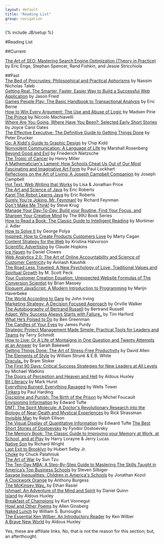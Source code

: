 ```yaml
---
layout: default
title: "Reading List"
group: navigation
---
```

{% include JB/setup %}

#Reading List

##Current  

[The Art of SEO: Mastering Search Engine Optimization (Theory in Practice)](http://amzn.to/1ksAkFg) by Eric Enge, Stephan Spencer, Rand Fishkin, and Jessie Stricchiola  

##Past  
[The Bed of Procrustes: Philosophical and Practical Aphorisms](http://amzn.to/1lDQxG9) by Nassim Nicholas Taleb  
[Getting Real: The Smarter, Faster, Easier Way to Build a Successful Web Application](http://amzn.to/1lI6LQh) by Jason Fried  
[Games People Play: The Basic Handbook to Transactional Analysis](http://amzn.to/1joCvak) by Eric Berne  
[How to Win Every Argument: The Use and Abuse of Logic](http://amzn.to/1iRiRVy) by Madsen Pirie  
[The Prince](http://amzn.to/1hqJlRa) by Niccolo Machiavelli  
[Where Are You Going, Where Have You Been?: Selected Early Short Stories](http://amzn.to/1hqyO8z) by Joyce Carol Oates  
[The Effective Executive: The Definitive Guide to Getting Things Done](http://amzn.to/1hnUekJ) by Peter Drucker  
[Go: A Kidd's Guide to Graphic Design](http://amzn.to/1hGqq4J) by Chip Kidd  
[Nonviolent Communication: A Language of Life](http://amzn.to/1g0C1ck) by Marshall Rosenberg  
[Beyond Good and Evil](http://amzn.to/1e7pv9b) by Friederich Nietzsche  
[The Tropic of Cancer](http://amzn.to/1mluDbC) by Henry Miller  
[A Mathematician's Lament: How Schools Cheat Us Out of Our Most Fascinating and Imaginative Art Form](http://amzn.to/198hFLi) by Paul Lockhart  
[Reflections on the Art of Living: A Joseph Campbell Companion](http://goo.gl/QxwVUC) by Joseph Campbell  
[Hot Text: Web Writing that Works](http://amzn.to/1ainiZ2) by Lisa & Jonathan Price  
[The Art and Science of Java](http://amzn.to/13NpHcf) by Eric Roberts  
[Karel The Robot Learns Java](http://www.stanford.edu/class/cs106a/handouts/karel-the-robot-learns-java.pdf) by Eric Roberts  
[Surely You're Joking, Mr. Feynman!](http://amzn.to/13vYcyr) by Richard Feynman  
[Don't Make Me Think!](http://amzn.to/14Ia9qN) by Steve Krug  
[Manage Your Day-To-Day: Build your Routine, Find Your Focus, and Sharpen Your Creative Mind](http://amzn.to/165GHbn) by The 99U Book Series  
[How to Read a Book: The Classic Guide to Intelligent Reading](http://amzn.to/1qCclGZ) by Mortimer J. Adler  
[How to Solve It](http://amzn.to/1cIIqIE) by George Polya  
[Inspired: How to Create Products Customers Love](http://amzn.to/19exJtF) by Marty Cagan  
[Content Strategy for the Web](http://amzn.to/1cIIxUH) by Kristina Halvorson  
[Scientific Advertising](http://amzn.to/13TW2vU) by Claude Hopkins  
[Ice Haven](http://amzn.to/13TW5YC) by Daniel Clowes  
[Web Analytics 2.0: The Art of Online Accountability and Science of Customer Centricity](http://amzn.to/16GZzfD) by Avinash Kaushik  
[The Road Less Traveled: A New Psychology of Love, Traditional Values and Spiritual Growth](http://amzn.to/15wNzdV) by M. Scott Peck  
[Your Customer Creation Equation: Unexpected Website Formulas of The Conversion Scientist](http://amzn.to/165Hwki) by Brian Massey  
[Eloquent JavaScript: A Modern Introduction to Programming](http://amzn.to/13vZaum) by Marijn Haverbeke  
[The World According to Garp](http://amzn.to/1dHrpLv) by John Irving  
[Marketing Strategy: A Decision Focused Approach](http://amzn.to/17C2xSV) by Orville Walker  
[The Autobiography of Bertrand Russell](http://amzn.to/14UmPLk) by Bertrand Russell  
[Adapt: Why Success Always Starts with Failure_](http://amzn.to/1ailhfc) by Tim Harford  
 [What He’s Poised to Do](http://amzn.to/14UmLLE) by Ben Greenman  
[The Candles of Your Eyes](http://amzn.to/13wXuWN) by James Purdy  
[Strategic Project Management Made Simple: Practical Tools for Leaders and Teams](http://amzn.to/14s5frV) by Terry Schmidt  
[How to Live: Or A Life of Montaigne in One Question and Twenty Attempts at an Answer](http://amzn.to/13wXo1u) by Sarah Bakewell  
[Getting Things Done: The Art of Stress-Free Productivity](http://amzn.to/1ksAyfn) by David Allen  
[The Elements of Style](http://amzn.to/17C2g2o) by William Strunk & E.B. White  
[Dracula_](http://amzn.to/13KtVMc) by Bram Stoker  
[The First 90 Days: Critical Success Strategies for New Leaders at All Levels](http://amzn.to/15Xw0nE) by Michael Watkins  
[The Doors of Perception and Heaven and Hell](http://amzn.to/1eDDRLQ) by Aldous Huxley  
[Bit Literacy](http://amzn.to/16UZNjn) by Mark Hurst  
[Everything Burned, Everything Ravaged](http://amzn.to/1f5vN9I) by Wells Tower  
[Tinkers](http://amzn.to/14s52VQ) by Paul Harding  
[Discipline and Punish: The Birth of the Prison](http://amzn.to/1qCbLsI) by Michel Foucault    
[Envisioning Information](http://amzn.to/13wXeY3) by Edward Tufte  
[DMT: The Spirit Molecule: A Doctor's Revolutionary Research into the Biology of Near-Death and Mystical Experiences](http://amzn.to/1fvcqUG) by Rick Strassman   
[Invisible Man](http://amzn.to/1et8po7) by Ralph Ellison  
[The Visual Display of Quantitative Information](http://amzn.to/1iRiBpn) by Edward Tufte
[The Best Short Stories of Dostoevsky](http://amzn.to/1qCcB91) by Fyodor Dostoevsky  
[The Memory Book: The Classic Guide to Improving your Memory at Work, at School, and at Play](http://amzn.to/14s4XBs) by Harry Lorayne & Jerry Lucas  
[Native Son](http://amzn.to/1fvcDHh) by Richard Wright  
[Last Exit to Brooklyn](http://amzn.to/14s4SO2) by Hubert Selby Jr.  
[Choke](http://amzn.to/1qCd5vJ) by Chuck Palahniuk  
[The Art of War](http://amzn.to/13wX6Yo) by Sun Tzu  
[The Ten-Day MBA: A Step-By-Step Guide to Mastering The Skills Taught in America’s Top Business Schools](http://amzn.to/13KtFg8) by Steven Silbiger  
[Savage Inequalities: Children in America's Schools](http://amzn.to/1hnW5Gk) by Jonathan Kozol  
[A Clockwork Orange](http://amzn.to/QmCJaR) by Anthony Burgess  
[The McKinsey Way_](http://amzn.to/13wX56R) by Ethan Rasiel  
[Ishmael: An Adventure of the Mind and Spirit](http://amzn.to/1fvckMM) by Daniel Quinn  
[Island](http://amzn.to/NBjuc0) by Aldous Huxley  
[Breakfast of Champions](http://amzn.to/1nnCMhQ) by Kurt Vonnegut  
[Howl and Other Poems](http://amzn.to/1hPPmRE) by Allen Ginsberg  
[Naked Lunch](http://amzn.to/1l0eGbo) by William S. Burroughs  
[The Essential Ken Wilber: An Introductory Reader](http://amzn.to/1hGo3z4) by Ken Wilber  
[A Brave New World](http://amzn.to/1fvcweP) by Aldous Huxley  

Yes, these are affiliate links. No, that is not the reason for this section; but, an afterthought. 
<a href="https://plus.google.com/+VincentBarr0?rel=author"></a>